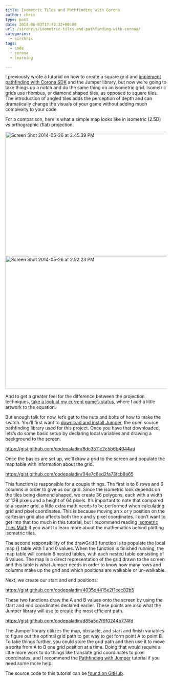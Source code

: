 ```yaml
---
title: Isometric Tiles and Pathfinding with Corona
author: chris
type: post
date: 2014-06-03T17:43:32+00:00
url: /sirchris/isometric-tiles-and-pathfinding-with-corona/
categories:
  - sirchris
tags:
  - code
  - corona
  - learning

---
```

I previously wrote a tutorial on how to create a square grid and [implement pathfinding with Corona SDK][1] and the Jumper library, but now we&#8217;re going to take things up a notch and do the same thing on an isometric grid. Isometric grids use rhombus, or diamond shaped tiles, as opposed to square tiles. The introduction of angled tiles adds the perception of depth and can dramatically change the visuals of your game without adding much complexity to your code.
<!--more-->

For a comparison, here is what a simple map looks like in isometric (2.5D) vs orthographic (flat) projection.

<div class="inlineimg">
  <img src="/wp-content/uploads/2014/05/Screen-Shot-2014-05-26-at-2.45.39-PM-1.png" alt="Screen Shot 2014-05-26 at 2.45.39 PM" width="787" height="388" class="alignnone size-full wp-image-583" srcset="/wp-content/uploads/2014/05/Screen-Shot-2014-05-26-at-2.45.39-PM-1.png 787w, /wp-content/uploads/2014/05/Screen-Shot-2014-05-26-at-2.45.39-PM-1-300x148.png 300w, /wp-content/uploads/2014/05/Screen-Shot-2014-05-26-at-2.45.39-PM-1-768x379.png 768w" sizes="(max-width: 787px) 100vw, 787px" />
</div>

<div class="inlineimg">
  <img src="/wp-content/uploads/2014/05/Screen-Shot-2014-05-26-at-2.52.23-PM-1.png" alt="Screen Shot 2014-05-26 at 2.52.23 PM" width="787" height="415" class="alignnone size-full wp-image-584" srcset="/wp-content/uploads/2014/05/Screen-Shot-2014-05-26-at-2.52.23-PM-1.png 787w, /wp-content/uploads/2014/05/Screen-Shot-2014-05-26-at-2.52.23-PM-1-300x158.png 300w, /wp-content/uploads/2014/05/Screen-Shot-2014-05-26-at-2.52.23-PM-1-768x405.png 768w" sizes="(max-width: 787px) 100vw, 787px" />
</div>

And to get a greater feel for the difference between the projection techniques, [take a look at my current game&#8217;s status](), where I add a little artwork to the equation.

But enough talk for now, let&#8217;s get to the nuts and bolts of how to make the switch. You&#8217;ll first want to [download and install Jumper][2], the open source pathfinding library used for this project. Once you have that downloaded, lets&#8217;s do some basic setup by declaring local variables and drawing a background to the screen.

https://gist.github.com/codepaladin/8dc3511c2c5b6b4044ad

Once the basics are set up, we&#8217;ll draw a grid to the screen and populate the map table with information about the grid.

https://gist.github.com/codepaladin/04e7c8ed2fa73fcb8a65

This function is responsible for a couple things. The first is to 6 rows and 6 columns in order to give us our grid. Since the isometric look depends on the tiles being diamond shaped, we create 36 polygons, each with a width of 128 pixels and a height of 64 pixels. It&#8217;s important to note that compared to a square grid, a little extra math needs to be performed when calculating grid and pixel coordinates. This is because moving an x or y position on the cartesian grid also affects both the x and y pixel coordinates. I don&#8217;t want to get into that too much in this tutorial, but I recommend reading [Isometric Tiles Math][3] if you want to learn more about the mathematics behind plotting isometric tiles.

The second responsibility of the drawGrid() function is to populate the local map {} table with 1 and 0 values. When the function is finished running, the map table will contain 6 nested tables, with each nested table consisting of 6 values. The map is a direct representation of the grid drawn to the screen and this table is what Jumper needs in order to know how many rows and columns make up the grid and which positions are walkable or un-walkable.

Next, we create our start and end positions:

https://gist.github.com/codepaladin/4035d4415e2f1cec82b5

These two functions draw the A and B values onto the screen by using the start and end coordinates declared earlier. These points are also what the Jumper library will use to create the most efficient path.

https://gist.github.com/codepaladin/d85a5d7f9f0244b774fd

The Jumper library utilizes the map, obstacle, and start and finish variables to figure out the optimal grid path to get way to get form point A to point B. To take things further, you could store the grid path and then use it to move a sprite from A to B one grid position at a time. Doing that would require a little more work to do things like translate grid coordinates to pixel coordinates, and I recommend the [Pathfinding with Jumper][4] tutorial if you need some more help.

The source code to this tutorial can be [found on GitHub][5].

 [1]: http://battleofbrothers.com/sirchris/pathfinding-in-corona-with-jumper-and-a-star
 [2]: https://github.com/Yonaba/Jumper
 [3]: http://clintbellanger.net/articles/isometric_math/
 [4]: http://masteringcoronasdk.com/jumper-pathfinding-tutorial-a/
 [5]: https://github.com/codepaladin/Jumper-Isometric